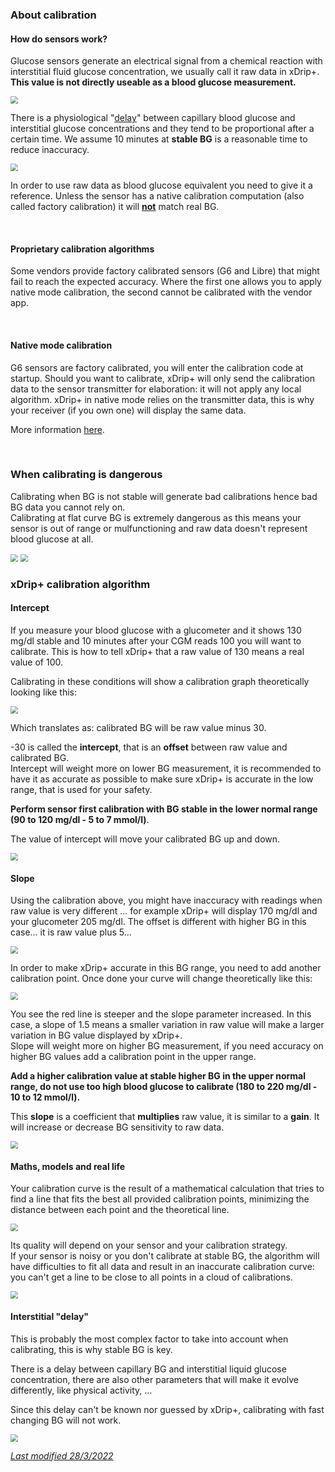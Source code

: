 ### About calibration

#### How do sensors work?

Glucose sensors generate an electrical signal from a chemical reaction with interstitial fluid glucose concentration, we usually call it raw data in xDrip+.  
**This value is not directly useable as a blood glucose measurement.**

<img src="../images/101-1.png" style="zoom:75%;" />

There is a physiological "[delay](https://pubmed.ncbi.nlm.nih.gov/20920428/)" between capillary blood glucose and interstitial glucose concentrations and they tend to be proportional after a certain time. We assume 10 minutes at **stable BG** is a reasonable time to reduce inaccuracy.

<img src="../images/101-2.png" style="zoom:75%;" />

In order to use raw data as blood glucose equivalent you need to give it a reference. Unless the sensor has a native calibration computation (also called factory calibration) it will **[not](https://www.liebertpub.com/doi/10.1089/dia.2016.0112)** match real BG.

</br>

#### Proprietary calibration algorithms

Some vendors provide factory calibrated sensors (G6 and Libre) that might fail to reach the expected accuracy. Where the first one allows you to apply native mode calibration, the second cannot be calibrated with the vendor app.

</br>

#### Native mode calibration

G6 sensors are factory calibrated, you will enter the calibration code at startup. Should you want to calibrate, xDrip+ will only send the calibration data to the sensor transmitter for elaboration: it will not apply any local algorithm. xDrip+ in native mode relies on the transmitter data, this is why your receiver (if you own one) will display the same data.

More information [here](https://navid200.github.io/xDrip/docs/Calibrate-G6.html).

</br>

### When calibrating is dangerous

Calibrating when BG is not stable will generate bad calibrations hence bad BG data you cannot rely on.  
Calibrating at flat curve BG is extremely dangerous as this means your sensor is out of range or mulfunctioning and raw data doesn't represent blood glucose at all.

<img src="../images/101-11.png" style="zoom:75%;" />

<img src="../images/101-12.png" style="zoom:75%;" />

</br>

### xDrip+ calibration algorithm

#### Intercept

If you measure your blood glucose with a glucometer and it shows 130 mg/dl stable and 10 minutes after your CGM reads 100 you will want to calibrate. This is how to tell xDrip+ that a raw value of 130 means a real value of 100.

Calibrating in these conditions will show a calibration graph theoretically looking like this:

<img src="../images/101-3.png" style="zoom:75%;" />

Which translates as: calibrated BG will be raw value minus 30.

-30 is called the **intercept**, that is an **offset** between raw value and calibrated BG.  
Intercept will weight more on lower BG measurement, it is recommended to have it as accurate as possible to make sure xDrip+ is accurate in the low range, that is used for your safety.

**Perform sensor first calibration with BG stable in the lower normal range (90 to 120 mg/dl - 5 to 7 mmol/l)**.

The value of intercept will move your calibrated BG up and down.

<img src="../images/101-4.png" style="zoom:75%;" />

</br>

#### Slope

Using the calibration above, you might have inaccuracy with readings when raw value is very different ... for example xDrip+ will display 170 mg/dl and your glucometer 205 mg/dl. The offset is different with higher BG in this case... it is raw value plus 5...

<img src="../images/101-5.png" style="zoom:75%;" />

In order to make xDrip+ accurate in this BG range, you need to add another calibration point. Once done your curve will change theoretically like this:

<img src="../images/101-6.png" style="zoom:75%;" />

You see the red line is steeper and the slope parameter increased. In this case, a slope of 1.5 means a smaller variation in raw value will make a larger variation in BG value displayed by xDrip+.  
Slope will weight more on higher BG measurement, if you need accuracy on higher BG values add a calibration point in the upper range.

**Add a higher calibration value at stable higher BG in the upper normal range, do not use too high blood glucose to calibrate (180 to 220 mg/dl - 10 to 12 mmol/l).**

This **slope** is a coefficient that **multiplies** raw value, it is similar to a **gain**. It will increase or decrease BG sensitivity to raw data.

<img src="../images/101-7.png" style="zoom:75%;" />

</br>

#### Maths, models and real life

Your calibration curve is the result of a mathematical calculation that tries to find a line that fits the best all provided calibration points, minimizing the distance between each point and the theoretical line.

<img src="../images/101-8.png" style="zoom:75%;" />

Its quality will depend on your sensor and your calibration strategy.  
If your sensor is noisy or you don't calibrate at stable BG, the algorithm will have difficulties to fit all data and result in an inaccurate calibration curve: you can't get a line to be close to all points in a cloud of calibrations.

<img src="../images/101-9.png" style="zoom:75%;" />

</br>

#### Interstitial "delay"

This is probably the most complex factor to take into account when calibrating, this is why stable BG is key.

There is a delay between capillary BG and interstitial liquid glucose concentration, there are also other parameters that will make it evolve differently, like physical activity, ...

Since this delay can't be known nor guessed by xDrip+, calibrating with fast changing BG will not work.

<img src="../images/101-10.png" style="zoom:75%;" />

</br>

[*Last modified 28/3/2022*](https://github.com/NightscoutFoundation/xDrip/releases/tag/2022.03.27)
